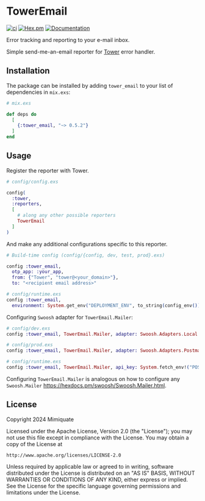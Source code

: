 # TowerEmail

[![ci](https://github.com/mimiquate/tower_email/actions/workflows/ci.yml/badge.svg?branch=main)](https://github.com/mimiquate/tower_email/actions?query=branch%3Amain)
[![Hex.pm](https://img.shields.io/hexpm/v/tower_email.svg)](https://hex.pm/packages/tower_email)
[![Documentation](https://img.shields.io/badge/Documentation-purple.svg)](https://hexdocs.pm/tower_email)

Error tracking and reporting to your e-mail inbox.

Simple send-me-an-email reporter for [Tower](https://github.com/mimiquate/tower) error handler.

## Installation

The package can be installed by adding `tower_email` to your list of dependencies in `mix.exs`:

```elixir
# mix.exs

def deps do
  [
    {:tower_email, "~> 0.5.2"}
  ]
end
```

## Usage

Register the reporter with Tower.

```elixir
# config/config.exs

config(
  :tower,
  :reporters,
  [
    # along any other possible reporters
    TowerEmail
  ]
)
```

And make any additional configurations specific to this reporter.

```elixir
# Build-time config (config/{config, dev, test, prod}.exs)

config :tower_email,
  otp_app: :your_app,
  from: {"Tower", "tower@<your_domain>"},
  to: "<recipient email address>"

# config/runtime.exs
config :tower_email,
  environment: System.get_env("DEPLOYMENT_ENV", to_string(config_env()))
```

Configuring `Swoosh` adapter for `TowerEmail.Mailer`:

```elixir
# config/dev.exs
config :tower_email, TowerEmail.Mailer, adapter: Swoosh.Adapters.Local

# config/prod.exs
config :tower_email, TowerEmail.Mailer, adapter: Swoosh.Adapters.Postmark,

# config/runtime.exs
config :tower_email, TowerEmail.Mailer, api_key: System.fetch_env!("POSTMARK_API_KEY")
```

Configuring `TowerEmail.Mailer` is analogous on how to configure any `Swoosh.Mailer` https://hexdocs.pm/swoosh/Swoosh.Mailer.html.

## License

Copyright 2024 Mimiquate

Licensed under the Apache License, Version 2.0 (the "License");
you may not use this file except in compliance with the License.
You may obtain a copy of the License at

    http://www.apache.org/licenses/LICENSE-2.0

Unless required by applicable law or agreed to in writing, software
distributed under the License is distributed on an "AS IS" BASIS,
WITHOUT WARRANTIES OR CONDITIONS OF ANY KIND, either express or implied.
See the License for the specific language governing permissions and
limitations under the License.
